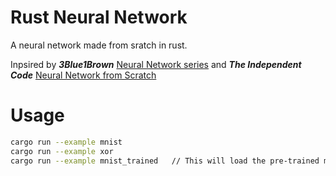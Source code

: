 # Rust Neural Network
A neural network made from sratch in rust.

Inpsired by _**3Blue1Brown**_ [Neural Network series](https://www.youtube.com/playlist?list=PLZHQObOWTQDNU6R1_67000Dx_ZCJB-3pi) and _**The Independent Code**_ [Neural Network from Scratch](https://www.youtube.com/watch?v=pauPCy_s0Ok)

# Usage
```bash
cargo run --example mnist
cargo run --example xor
cargo run --example mnist_trained   // This will load the pre-trained model and it will be run against the whole mnist test set
```

